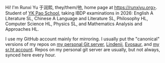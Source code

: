 Hi! I'm Runxi Yu 于润熙, they/them/他, home page at https://runxiyu.org>. Student of [YK Pao School](https://ykpaoschool.cn), taking IBDP examinations in 2026: English A Literature SL, Chinese A Language and Literature SL, Philosophy HL, Computer Science HL, Physics SL, and Mathematics Analysis and Approaches HL.

I use my GitHub account mainly for mirroring. I usually put the "canonical" versions of my repos on [my personal Git server](https://git.runxiyu.org/), [Lindenii](https://forge.lindenii.runxiyu.org), [Evosaur](https://git.evosaur.runxiyu.org), and [my sr.ht account](https://git.sr.ht/~runxiyu). Repos on my personal git server are usually, but not always, synced here every hour.
